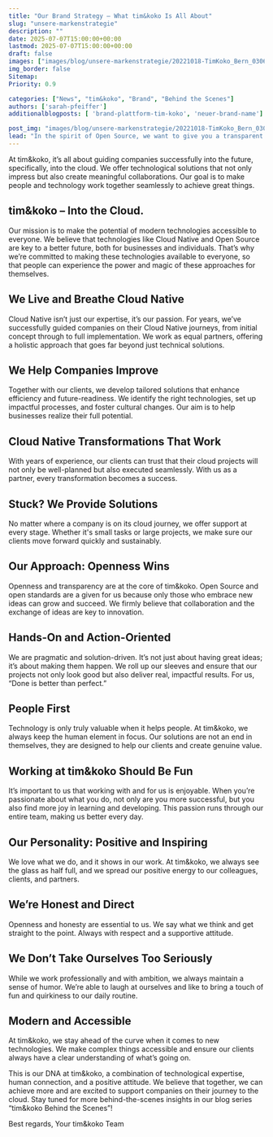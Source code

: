 ```yaml
---
title: "Our Brand Strategy – What tim&koko Is All About"
slug: "unsere-markenstrategie" 
description: "" 
date: 2025-07-07T15:00:00+00:00 
lastmod: 2025-07-07T15:00:00+00:00 
draft: false 
images: ["images/blog/unsere-markenstrategie/20221018-TimKoko_Bern_0306.jpg"] # Open Graph bild, das angezeigt wird, wenn man die URL bspw. im google chat oder auf LinkedIn postet
img_border: false 
Sitemap:
Priority: 0.9

categories: ["News", "tim&koko", "Brand", "Behind the Scenes"] 
authors: ['sarah-pfeiffer']
additionalblogposts: [ 'brand-plattform-tim-koko', 'neuer-brand-name']

post_img: "images/blog/unsere-markenstrategie/20221018-TimKoko_Bern_0306.jpg" # das Bild, dass in der Blogübersicht und im Blogpost oben angezeigt wird
lead: "In the spirit of Open Source, we want to give you a transparent look into the DNA of our company, our values, beliefs, and what we stand for both internally and externally at tim&koko. Here’s a insight into our brand definition:"
---
```


At tim&koko, it’s all about guiding companies successfully into the future, specifically, into the cloud. We offer technological solutions that not only impress but also create meaningful collaborations. Our goal is to make people and technology work together seamlessly to achieve great things.

## tim&koko – Into the Cloud.

Our mission is to make the potential of modern technologies accessible to everyone. We believe that technologies like Cloud Native and Open Source are key to a better future, both for businesses and individuals. That’s why we’re committed to making these technologies available to everyone, so that people can experience the power and magic of these approaches for themselves.

## We Live and Breathe Cloud Native

Cloud Native isn’t just our expertise, it’s our passion. For years, we’ve successfully guided companies on their Cloud Native journeys, from initial concept through to full implementation. We work as equal partners, offering a holistic approach that goes far beyond just technical solutions.

## We Help Companies Improve

Together with our clients, we develop tailored solutions that enhance efficiency and future-readiness. We identify the right technologies, set up impactful processes, and foster cultural changes. Our aim is to help businesses realize their full potential.

## Cloud Native Transformations That Work

With years of experience, our clients can trust that their cloud projects will not only be well-planned but also executed seamlessly. With us as a partner, every transformation becomes a success.

## Stuck? We Provide Solutions

No matter where a company is on its cloud journey, we offer support at every stage. Whether it's small tasks or large projects, we make sure our clients move forward quickly and sustainably.

## Our Approach: Openness Wins

Openness and transparency are at the core of tim&koko. Open Source and open standards are a given for us because only those who embrace new ideas can grow and succeed. We firmly believe that collaboration and the exchange of ideas are key to innovation.

## Hands-On and Action-Oriented

We are pragmatic and solution-driven. It’s not just about having great ideas; it’s about making them happen. We roll up our sleeves and ensure that our projects not only look good but also deliver real, impactful results. For us, “Done is better than perfect.”

## People First

Technology is only truly valuable when it helps people. At tim&koko, we always keep the human element in focus. Our solutions are not an end in themselves, they are designed to help our clients and create genuine value.

## Working at tim&koko Should Be Fun

It’s important to us that working with and for us is enjoyable. When you’re passionate about what you do, not only are you more successful, but you also find more joy in learning and developing. This passion runs through our entire team, making us better every day.

## Our Personality: Positive and Inspiring

We love what we do, and it shows in our work. At tim&koko, we always see the glass as half full, and we spread our positive energy to our colleagues, clients, and partners.

## We’re Honest and Direct

Openness and honesty are essential to us. We say what we think and get straight to the point. Always with respect and a supportive attitude.

## We Don’t Take Ourselves Too Seriously

While we work professionally and with ambition, we always maintain a sense of humor. We’re able to laugh at ourselves and like to bring a touch of fun and quirkiness to our daily routine.

## Modern and Accessible

At tim&koko, we stay ahead of the curve when it comes to new technologies. We make complex things accessible and ensure our clients always have a clear understanding of what’s going on.

This is our DNA at tim&koko, a combination of technological expertise, human connection, and a positive attitude. We believe that together, we can achieve more and are excited to support companies on their journey to the cloud. Stay tuned for more behind-the-scenes insights in our blog series “tim&koko Behind the Scenes”!

Best regards,
Your tim&koko Team
